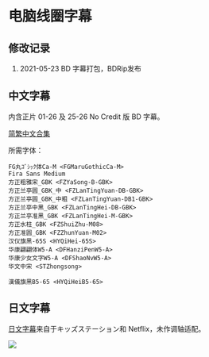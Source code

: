 # 电脑线圈字幕

## 修改记录

1. 2021-05-23  BD 字幕打包，BDRip发布

## 中文字幕

内含正片 01-26 及 25-26 No Credit 版 BD 字幕。

[简繁中文合集](https://github.com/Nekomoekissaten-SUB/Nekomoekissaten-Storage/raw/master/Dennou_Coil/Dennou_Coil_BD_Chi.7z)

所需字体：
```
FG丸ｺﾞｼｯｸ体Ca-M <FGMaruGothicCa-M>
Fira Sans Medium
方正粗雅宋_GBK <FZYaSong-B-GBK>
方正兰亭圆_GBK_中 <FZLanTingYuan-DB-GBK>
方正兰亭圆_GBK_中粗 <FZLanTingYuan-DB1-GBK>
方正兰亭中黑_GBK <FZLanTingHei-DB-GBK>
方正兰亭准黑_GBK <FZLanTingHei-M-GBK>
方正水柱_GBK <FZShuiZhu-M08>
方正准圆_GBK <FZZhunYuan-M02>
汉仪旗黑-65S <HYQiHei-65S>
华康翩翩体W5-A <DFHanziPenW5-A>
华康少女文字W5-A <DFShaoNvW5-A>
华文中宋 <STZhongsong>

漢儀旗黑B5-65 <HYQiHeiB5-65>
```

## 日文字幕

[日文字幕](https://github.com/Nekomoekissaten-SUB/Nekomoekissaten-Storage/raw/master/Dennou_Coil/Dennou_Coil_JPN.7z)来自于キッズステーション和 Netflix，未作调轴适配。

![](https://nekomoe.pages.dev/images/others/Dennou_Coil.png)
